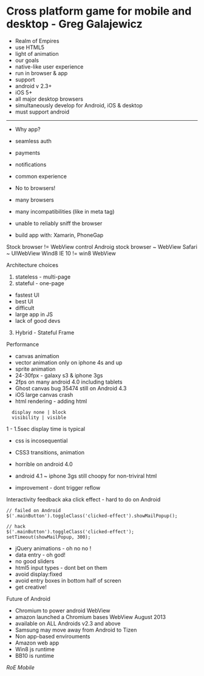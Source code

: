 Cross platform game for mobile and desktop - Greg Galajewicz
============================================================

- Realm of Empires
- use HTML5
- light of animation
- our goals
 - native-like user experience
 - run in browser & app
 - support
  - android v 2.3+
  - iOS 5+
  - all major desktop browsers
 - simultaneously develop for Android, iOS & desktop
 - must support android

---
- Why app?
 - seamless auth
 - payments
 - notifications
 - common experience
- No to browsers!
 - many browsers
 - many incompatibilities (like in meta tag)
 - unable to reliably sniff the  browser

- build app with: Xamarin, PhoneGap

Stock browser != WebView control
Androig stock browser ~ WebView
Safari ~ UIWebView
Wind8 IE 10 != win8 WebView

Architecture choices
1) stateless - multi-page
2) stateful - one-page
 - fastest UI
 - best UI
 - difficult
  - large app in JS
  - lack of good devs
3) Hybrid - Stateful Frame

Performance
- canvas animation
 - vector animation only on iphone 4s and up
 - sprite animation
  - 24-30fpx - galaxy s3 & iphone 3gs
  - 2fps on many android 4.0 including tablets
 - Ghost canvas bug 35474 still on Android 4.3
 - iOS large canvas crash
 - html rendering - adding html
```
  display none | block
  visibility | visible
```
1 - 1.5sec display time is typical
- css is incosequential

- CSS3 transitions, animation
 - horrible on android 4.0
 - android 4.1 ~ iphone 3gs still choopy for non-triviral html
  - improvement - dont trigger reflow


Interactivity feedback aka click effect - hard to do on Android
```
// failed on Android
$('.mainButton').toggleClass('clicked-effect').showMailPopup();

// hack
$('.mainButton').toggleClass('clicked-effect');
setTimeout(showMailPopup, 300);
```

- jQuery animations - oh no no !
- data entry - oh god!
 - no good sliders
 - html5 input types - dont bet on them
 - avoid display:fixed
 - avoid entry boxes in bottom half of screen
 - get creative!

Future of Android
- Chromium to power android WebView
- amazon launched a Chromium bases WebView August 2013
 - available on ALL Androids v2.3 and above
- Samsung may move away from Android to Tizen
- Non app-based envirouments
 - Amazon web app
 - Win8 js runtime
 - BB10 is runtime

*RoE Mobile*